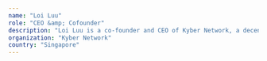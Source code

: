 ```yaml
---
name: "Loi Luu"
role: "CEO &amp; Cofounder"
description: "Loi Luu is a co-founder and CEO of Kyber Network, a decentralized liquidity network that powers decentralized applications, including but not limited to exchanges, funds, lending protocols, payments wallets. He also earned his PhD from National University of Singapore where he did research on cryptocurrencies, smart contract security and distributed consensus algorithms.Before starting Kyber, Loi developed Oyente, the first open-source security analyser for Ethereum smart contracts. He also designed the first sharding protocol for pubic blockchain which inspired Zilliqa. He continues to champion decentralisation and trustless properties of the Blockchain with Kyber Network, taking inspiration and developing value for the community."
organization: "Kyber Network"
country: "Singapore"
---
```

